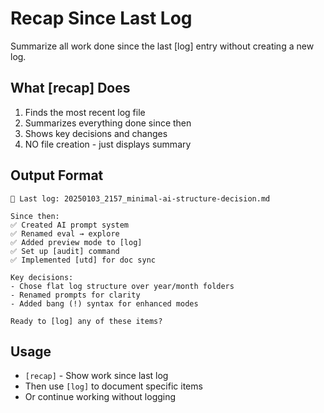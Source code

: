 # Recap Since Last Log

Summarize all work done since the last [log] entry without creating a new log.

## What [recap] Does
1. Finds the most recent log file
2. Summarizes everything done since then
3. Shows key decisions and changes
4. NO file creation - just displays summary

## Output Format
```
📅 Last log: 20250103_2157_minimal-ai-structure-decision.md

Since then:
✅ Created AI prompt system
✅ Renamed eval → explore  
✅ Added preview mode to [log]
✅ Set up [audit] command
✅ Implemented [utd] for doc sync

Key decisions:
- Chose flat log structure over year/month folders
- Renamed prompts for clarity
- Added bang (!) syntax for enhanced modes

Ready to [log] any of these items?
```

## Usage
- `[recap]` - Show work since last log
- Then use `[log]` to document specific items
- Or continue working without logging